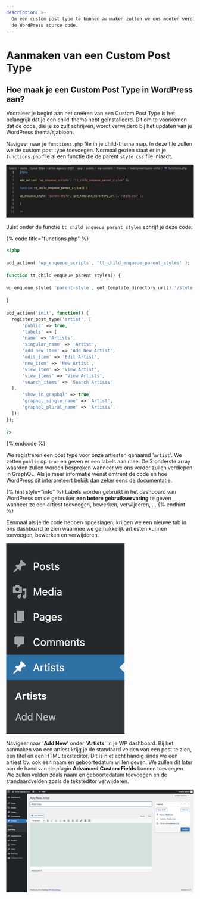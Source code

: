 ```yaml
---
description: >-
  Om een custom post type te kunnen aanmaken zullen we ons moeten verdiepen in
  de WordPress source code.
---
```


# Aanmaken van een Custom Post Type

## Hoe maak je een Custom Post Type in WordPress aan?

Vooraleer je begint aan het creëren van een Custom Post Type is het belangrijk dat je een child-thema hebt geïnstalleerd. Dit om te voorkomen dat de code, die je zo zult schrijven, wordt verwijderd bij het updaten van je WordPress thema/sjabloon.

Navigeer naar je `functions.php` file in je child-thema map. In deze file zullen we de custom post type toevoegen. Normaal gezien staat er in je `functions.php` file al een functie die de parent `style.css` file inlaadt.

![functions.php](../../.gitbook/assets/image%20%287%29.png)

Juist onder de functie `tt_child_enqueue_parent_styles` schrijf je deze code:

{% code title="functions.php" %}
```php
<?php

add_action( 'wp_enqueue_scripts', 'tt_child_enqueue_parent_styles' );

function tt_child_enqueue_parent_styles() {

wp_enqueue_style( 'parent-style', get_template_directory_uri().'/style.css' );

}

add_action('init', function() {
  register_post_type('artist', [
      'public' => true,
      'labels' => [
      'name' => 'Artists',
      'singular_name' => 'Artist',
      'add_new_item' => 'Add New Artist',
      'edit_item' => 'Edit Artist',
      'new_item' => 'New Artist',
      'view_item' => 'View Artist',
      'view_items' => 'View Artists',
      'search_items' => 'Search Artists'
  ],
      'show_in_graphql' => true,
      'graphql_single_name' => 'Artist',
      'graphql_plural_name' => 'Artists',
  ]);
});

?>
```
{% endcode %}

We registreren een post type voor onze artiesten genaamd '`artist`'. We zetten `public` op `true` en geven er een labels aan mee. De 3 onderste array waarden zullen worden besproken wanneer we ons verder zullen verdiepen in GraphQL. Als je meer informatie wenst omtrent de code en hoe WordPress dit interpreteert bekijk dan zeker eens de [documentatie](https://developer.wordpress.org/reference/functions/register_post_type/).

{% hint style="info" %}
Labels worden gebruikt in het dashboard van WordPress om de gebruiker **een betere gebruikservaring** te geven wanneer ze een artiest toevoegen, bewerken, verwijderen, ...
{% endhint %}

Eenmaal als je de code hebben opgeslagen, krijgen we een nieuwe tab in ons dashboard te zien waarmee we gemakkelijk artiesten kunnen toevoegen, bewerken en verwijderen.

![](../../.gitbook/assets/image%20%28113%29.png)

Navigeer naar '**Add New**' onder '**Artists**' in je WP dashboard. Bij het aanmaken van een artiest krijg je de standaard velden van een post te zien, een titel en een HTML teksteditor. Dit is niet echt handig sinds we een artiest bv. ook een naam en geboortedatum willen geven. We zullen dit later aan de hand van de plugin **Advanced Custom Fields** kunnen toevoegen. We zullen velden zoals naam en geboortedatum toevoegen en de standaardvelden zoals de teksteditor verwijderen.

![](../../.gitbook/assets/image%20%28131%29.png)

